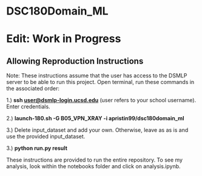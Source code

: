 # DSC180Domain_ML

# Edit: Work in Progress

## Allowing Reproduction Instructions

Note: These instructions assume that the user has access to the DSMLP server to be able to run this project.
Open terminal, run these commands in the associated order: 

1.) **ssh user@dsmlp-login.ucsd.edu** (user refers to your school username). Enter credentials.

2.) **launch-180.sh -G  B05_VPN_XRAY -i apristin99/dsc180domain_ml**

3.) Delete input_dataset and add your own. Otherwise, leave as as is and use the provided input_dataset.

3.) **python run.py result**

These instructions are provided to run the entire repository. To see my analysis, look within the notebooks folder and click on analysis.ipynb.
 
